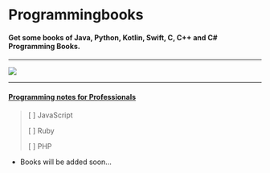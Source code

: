 # Programmingbooks
#### Get some books of Java, Python, Kotlin, Swift, C, C++ and C# Programming Books.<br/>
---

[<img src='https://github.com/ShivaniMakvana/Programmingbooks/blob/main/images/slide01.jpg'>](https://shivanimakvana.github.io/Programmingbooks)

---

#### [Programming notes for Professionals](https://books.goalkicker.com)

>[ ] JavaScript
>
>[ ] Ruby
>
>[ ] PHP 

- Books will be added soon...

